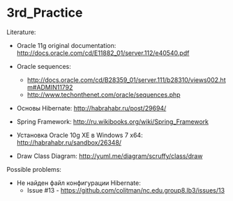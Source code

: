 3rd_Practice
============

Literature: 
- Oracle 11g original documentation: http://docs.oracle.com/cd/E11882_01/server.112/e40540.pdf
- Oracle sequences: 
     - http://docs.oracle.com/cd/B28359_01/server.111/b28310/views002.htm#ADMIN11792
     - http://www.techonthenet.com/oracle/sequences.php

- Основы Hibernate: http://habrahabr.ru/post/29694/
- Spring Framework: http://ru.wikibooks.org/wiki/Spring_Framework
- Установка Oracle 10g XE в Windows 7 x64: http://habrahabr.ru/sandbox/26348/
- Draw Class Diagram: http://yuml.me/diagram/scruffy/class/draw

Possible problems:
- Не найден файл конфигурации Hibernate:
     - Issue #13 - https://github.com/colitman/nc.edu.group8.lb3/issues/13
